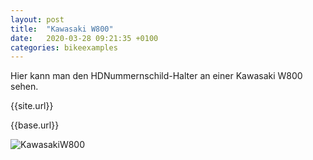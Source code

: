 ```yaml
---
layout: post
title:  "Kawasaki W800"
date:   2020-03-28 09:21:35 +0100
categories: bikeexamples
---
```


Hier kann man den HDNummernschild-Halter an einer Kawasaki W800 sehen.

{{site.url}}

{{base.url}}

![KawasakiW800](https://hdnummernschild.github.io/hdNummernschild/assets/images/kawasakiw8001.jpg)